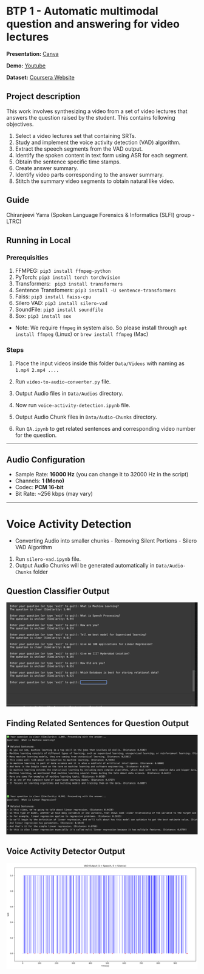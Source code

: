 # BTP 1 - Automatic multimodal question and answering for video lectures

**Presentation:** [Canva](https://www.canva.com/design/DAGhsnSEdRo/IxsYfXwTJMAf6B7icCmBbQ/view?utm_content=DAGhsnSEdRo&utm_campaign=designshare&utm_medium=link2&utm_source=uniquelinks&utlId=hb2715aa87e)

**Demo:** [Youtube](https://www.youtube.com/watch?v=EWW-C-lGbvo)

**Dataset:** [Coursera Website](https://www.coursera.org/learn/introduction-to-machine-learning-supervised-learning/home/week/1)

## Project description
This work involves synthesizing a video from a set of video lectures that answers the question raised by the student. This contains following objectives.
1. Select a video lectures set that containing SRTs.
2. Study and implement the voice activity detection (VAD) algorithm.
3. Extract the speech segments from the VAD output.
4. Identify the spoken content in text form using ASR for each segment.
5. Obtain the sentence specific time stamps.
6. Create answer summary.
7. Identify video parts corresponding to the answer summary.
8. Stitch the summary video segments to obtain natural like video.

## Guide
Chiranjeevi Yarra (Spoken Language Forensics & Informatics (SLFI) group - LTRC)

## Running in Local
### Prerequisities
1. FFMPEG:  `pip3 install ffmpeg-python`
2. PyTorch: `pip3 install torch torchvision`
3. Transformers: ` pip3 install transformers`
4. Sentence Transfomers: `pip3 install -U sentence-transformers`
5. Faiss: `pip3 install faiss-cpu`
6. Silero VAD: `pip3 install silero-vad`
7. SoundFile: `pip3 install soundfile`
8. Sox: `pip3 install sox`

* Note: We require `ffmpeg` in system also.
So please install through `apt install ffmpeg` (Linux) or `brew install ffmpeg` (Mac)

### Steps
1. Place the input videos inside this folder `Data/Videos` with naming as `1.mp4 2.mp4 ....`
2. Run `video-to-audio-converter.py` file.
3. Output Audio files in `Data/Audios` directory.
4. Now run `voice-activity-detection.ipynb` file.
5. Output Audio Chunk files in `Data/Audio-Chunks` directory.

7. Run `QA.ipynb` to get related sentences and corresponding video number for the question.
---

## Audio Configuration

- Sample Rate: **16000 Hz** (you can change it to 32000 Hz in the script)
- Channels: **1 (Mono)**
- Codec: **PCM 16-bit**
- Bit Rate: ~256 kbps (may vary)
---

# Voice Activity Detection
* Converting Audio into smaller chunks - Removing Silent Portions - Silero VAD Algorithm

1. Run `silero-vad.ipynb` file.
2. Output Audio Chunks will be generated automatically in `Data/Audio-Chunks` folder



## Question Classifier Output
![Classify Question Image](assets/Classify-Question.png)

## Finding Related Sentences for Question Output
![Related Sentences output](assets/Related-Sentences-Output.png)

## Voice Activity Detector Output
![Voice Activity Detector Output](assets/Voice-Activity-Detector-Output.png)

